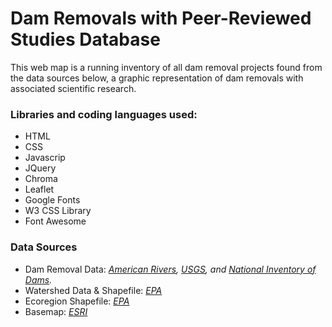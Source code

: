 # Dam Removals with Peer-Reviewed Studies Database

This web map is a running inventory of all dam removal projects found from the data sources below, a graphic representation of dam removals with associated scientific research. 

### Libraries and coding languages used:
* HTML
* CSS
* Javascrip
* JQuery
* Chroma
* Leaflet
* Google Fonts
* W3 CSS Library
* Font Awesome

### Data Sources
* Dam Removal Data: <i><a href="https://www.americanrivers.org/DamRemovalDatabase">American Rivers</a>,
<a href="https://www.epa.gov/eco-research/level-iii-and-iv-ecoregions-continental-united-states">USGS</a>, and <a href="https://catalog.data.gov/dataset/national-inventory-of-dams-nid/resource/2ab4340e-ce7f-4481-b633-4f11f4e8b4f4">National Inventory of Dams</a>.</i><BR>
* Watershed Data & Shapefile: <i><a href="https://www.epa.gov/wsio/wsio-indicator-data-library">EPA</a></i><BR>
* Ecoregion Shapefile: <i><a href="https://www.epa.gov/eco-research/level-iii-and-iv-ecoregions-continental-united-states">EPA</a></i><BR>
* Basemap: <i><a href="https://server.arcgisonline.com/ArcGIS/rest/services/World_Imagery/MapServer/tile/{z}/{y}/{x}'">ESRI</i></a>
